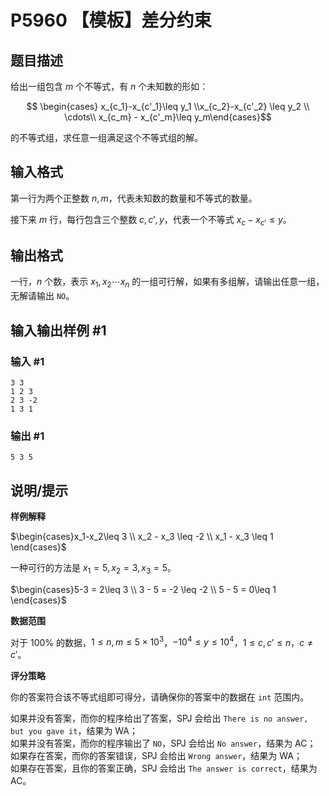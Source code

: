 # P5960 【模板】差分约束

## 题目描述

给出一组包含 $m$ 个不等式，有 $n$ 个未知数的形如：

$$ \begin{cases} x_{c_1}-x_{c'_1}\leq y_1 \\x_{c_2}-x_{c'_2} \leq y_2 \\ \cdots\\ x_{c_m} - x_{c'_m}\leq y_m\end{cases}$$

的不等式组，求任意一组满足这个不等式组的解。

## 输入格式

第一行为两个正整数 $n,m$，代表未知数的数量和不等式的数量。

接下来 $m$ 行，每行包含三个整数 $c,c',y$，代表一个不等式 $x_c-x_{c'}\leq y$。

## 输出格式

一行，$n$ 个数，表示 $x_1 , x_2 \cdots x_n$ 的一组可行解，如果有多组解，请输出任意一组，无解请输出 `NO`。

## 输入输出样例 #1

### 输入 #1

```
3 3
1 2 3
2 3 -2
1 3 1
```

### 输出 #1

```
5 3 5
```

## 说明/提示

**样例解释**

$\begin{cases}x_1-x_2\leq 3 \\ x_2 - x_3 \leq -2 \\ x_1 - x_3 \leq 1 \end{cases}$

一种可行的方法是 $x_1 = 5, x_2 = 3, x_3 = 5$。

$\begin{cases}5-3  = 2\leq 3 \\ 3 - 5 = -2 \leq -2 \\ 5 - 5  = 0\leq 1 \end{cases}$

**数据范围**

对于 $100\%$ 的数据，$1\leq n,m \leq 5\times 10^3$，$-10^4\leq y\leq 10^4$，$1\leq c,c'\leq n$，$c \neq c'$。

**评分策略**

你的答案符合该不等式组即可得分，请确保你的答案中的数据在 `int` 范围内。

如果并没有答案，而你的程序给出了答案，SPJ 会给出 `There is no answer, but you gave it`，结果为 WA；    
如果并没有答案，而你的程序输出了 `NO`，SPJ 会给出 `No answer`，结果为 AC；       
如果存在答案，而你的答案错误，SPJ 会给出 `Wrong answer`，结果为 WA；    
如果存在答案，且你的答案正确，SPJ 会给出 `The answer is correct`，结果为 AC。